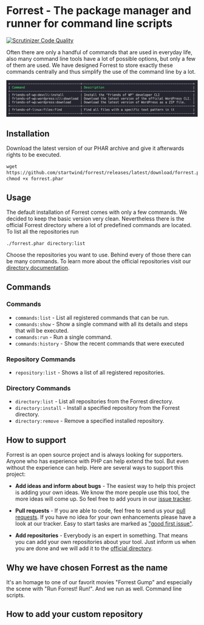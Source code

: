 # Forrest - The package manager and runner for command line scripts 

[![Scrutinizer Code Quality](https://scrutinizer-ci.com/g/startwind/forrest/badges/quality-score.png?b=main&s=579fbe045436392cced69014e18889609b7d2b1a)](https://scrutinizer-ci.com/g/startwind/forrest/?branch=main)

Often there are only a handful of commands that are used in everyday life, also many command line tools have a lot of possible options, but only a few of them are used. We have designed Forrest to store exactly these commands centrally and thus simplify the use of the command line by a lot.

![commands:show](docs/images/commands_list.png)

## Installation

Download the latest version of our PHAR archive and give it afterwards rights to be executed.

```shell
wget https://github.com/startwind/forrest/releases/latest/download/forrest.phar
chmod +x forrest.phar
```

## Usage

The default installation of Forrest comes with only a few commands. We decided to keep the basic version very clean. Nevertheless there is the official Forrest directory where a lot of predefined commands are located. To list all the repositories run 

```shell
./forrest.phar directory:list
```

Choose the repositories you want to use. Behind every of those there can be many commands. To learn more about the official repositories visit our [directory documentation](docs/directory.md).

## Commands

### Commands

- `commands:list` - List all registered commands that can be run.
- `commands:show` - Show a single command with all its details and steps that will be executed. 
- `commands:run` - Run a single command.
- `commands:history` - Show the recent commands that were executed

### Repository Commands

- `repository:list` - Shows a list of all registered repositories.

### Directory Commands

- `directory:list` - List all repositories from the Forrest directory.
- `directory:install` - Install a specified repository from the Forrest directory.
- `directory:remove` - Remove a specified installed repository.

## How to support

Forrest is an open source project and is always looking for supporters. Anyone who has experience with PHP can help extend the tool. But even without the experience can help. Here are several ways to support this project:

- **Add ideas and inform about bugs** - The easiest way to help this project is adding your own ideas. We know the more people use this tool, the more ideas will come up. So feel free to add yours in our [issue tracker](https://github.com/startwind/forrest/issues). 


- **Pull requests** - If you are able to code, feel free to send us your [pull requests](https://github.com/startwind/forrest/pulls). If you have no idea for your own enhancements please have a look at our tracker. Easy to start tasks are marked as ["good first issue"](https://github.com/startwind/forrest/issues?q=is%3Aissue+is%3Aopen+label%3A"good+first+issue"). 


- **Add repositories** - Everybody is an expert in something. That means you can add your own repositories about your tool. Just inform us when you are done and we will add it to the [official directory](https://github.com/startwind/forrest-directory).

## Why we have chosen Forrest as the name

It's an homage to one of our favorit movies "Forrest Gump" and especially the scene with "Run Forrest! Run!". And we run as well. Command line scripts.

## How to add your custom repository
